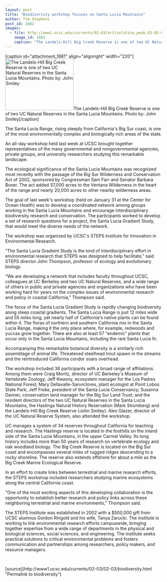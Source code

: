 ```yaml
---
layout: post
title: "Biodiversity workshop focuses on Santa Lucia Mountains"
author: Tim Stephens
post_id: 1682
images:
  - file: http://www1.ucsc.edu/currents/02-03/art/solstice_peak.03-02-03.224.jpg
    image_id: 1681
    caption: "The Landels-Hill Big Creek Reserve is one of two UC Natural Reserves in the Santa Lucia Mountains. Photo by: John Smiley"
---
```


[caption id="attachment_1681" align="alignright" width="220"]<a href="http://localhost/mysite/wp-content/uploads/2003/02/solstice_peak.03-02-03.224.jpg"><img class="size-full wp-image-1681" src="http://localhost/mysite/wp-content/uploads/2003/02/solstice_peak.03-02-03.224.jpg" alt="The Landels-Hill Big Creek Reserve is one of two UC Natural Reserves in the Santa Lucia Mountains. Photo by: John Smiley" width="220" height="165" /></a>The Landels-Hill Big Creek Reserve is one of two UC Natural Reserves in the Santa Lucia Mountains. Photo by: John Smiley[/caption]
<p>
  The Santa Lucia Range, rising steeply from California's Big Sur coast, is one of the most environmentally complex and biologically rich areas of the state.
</p>
<p>
  An all-day workshop held last week at UCSC brought together representatives of the many governmental and nongovernmental agencies, private groups, and university researchers studying this remarkable landscape.<br>
</p>
<p>
  The ecological significance of the Santa Lucia Mountains was recognized most recently with the passage of the Big Sur Wilderness and Conservation Act of 2002, sponsored by Congressman Sam Farr and Senator Barbara Boxer. The act added 37,000 acres to the Ventana Wilderness in the heart of the range and nearly 20,000 acres to other nearby wilderness areas.<br>
</p>
<p>
  The goal of last week's workshop (held on January 31 at the Center for Ocean Health) was to develop a coordinated network among groups working in the Santa Lucia Mountains and encourage interdisciplinary biodiversity research and conservation. The participants worked to develop a set of research questions for a project, the Santa Lucia Gradient Study, that would meet the diverse needs of the network.<br>
</p>
<p>
  The workshop was organized by UCSC's STEPS Institute for Innovation in Environmental Research.<br>
</p>
<p>
  "The Santa Lucia Gradient Study is the kind of interdisciplinary effort in environmental research that STEPS was designed to help facilitate," said STEPS director John Thompson, professor of ecology and evolutionary biology.<br>
</p>
<p>
  "We are developing a network that includes faculty throughout UCSC, colleagues at UC Berkeley and two UC Natural Reserves, and a wide range of others in public and private agencies and organizations who have been working hard for years on the complex issues of environmental research and policy in coastal California," Thompson said.<br>
</p>
<p>
  The focus of the Santa Lucia Gradient Study is rapidly changing biodiversity along steep coastal gradients. The Santa Lucia Range is just 12 miles wide and 55 miles long, yet nearly half of California's native plants can be found within it. The floras of northern and southern California mix in the Santa Lucia Range, making it the only place where, for example, redwoods and yuccas grow together. There are also at least 57 "endemic" plants that occur only in the Santa Lucia Mountains, including the rare Santa Lucia fir.<br>
</p>
<p>
  Accompanying this remarkable botanical diversity is a similarly rich assemblage of animal life. Threatened steelhead trout spawn in the streams and the reintroduced California condor soars overhead.<br>
</p>
<p>
  The workshop included 36 participants with a broad range of affiliations. Among them were Craig Moritz, director of UC Berkeley's Museum of Vertebrate Zoology; Jeff Kwasny, ecosystem manager for the Los Padres National Forest; Mary Dellavalle-Sanvictores, plant ecologist at Point Lobos State Park; Jeff Froke, president of the Santa Lucia Conservancy; Susanna Danner, conservation land manager for the Big Sur Land Trust; and the resident directors of the two UC Natural Reserves in the Santa Lucia Mountains, the Hastings Natural History Reservation (Mark Stromberg) and the Landels-Hill Big Creek Reserve (John Smiley). Alex Glazer, director of the UC Natural Reserve System, also attended the workshop.<br>
</p>
<p>
  UC manages a system of 34 reserves throughout California for teaching and research. The Hastings reserve is located in the foothills on the inland side of the Santa Lucia Mountains, in the upper Carmel Valley. Its long history includes more than 50 years of research on vertebrate ecology and oak woodland biology. The Big Creek Reserve is located on the Big Sur coast and encompasses several miles of rugged ridges descending to a rocky shoreline. The reserve also extends offshore for about a mile as the Big Creek Marine Ecological Reserve.<br>
</p>
<p>
  In an effort to create links between terrestrial and marine research efforts, the STEPS workshop included researchers studying marine ecosystems along the central California coast.<br>
</p>
<p>
  "One of the most exciting aspects of this developing collaboration is the opportunity to establish better research and policy links across these neighboring terrestrial and marine environments," Thompson said.<br>
</p>
<p>
  The STEPS Institute was established in 2002 with a $500,000 gift from UCSC alumnus Gordon Ringold and his wife, Tanya Zarucki. The institute is working to link environmental research efforts campuswide, bringing together expertise from a wide range of departments in the physical and biological sciences, social sciences, and engineering. The institute seeks practical solutions to critical environmental problems and fosters communication and partnerships among researchers, policy makers, and resource managers.<br>
</p>
<p>
  <br>

</p>
<p>

</p>
[source](http://www1.ucsc.edu/currents/02-03/02-03/biodiversity.html "Permalink to biodiversity")
